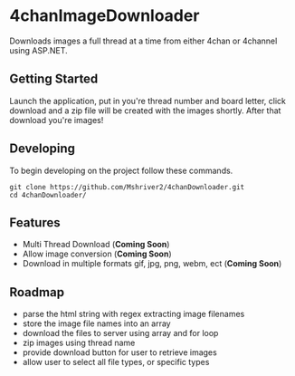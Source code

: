 # 4chanImageDownloader
Downloads images a full thread at a time from either 4chan or 4channel using ASP.NET.

## Getting Started
Launch the application, put in you're thread number and board letter, click download and a zip file will be created with the images shortly. After that download you're images!

## Developing

To begin developing on the project follow these commands.

```shell
git clone https://github.com/Mshriver2/4chanDownloader.git
cd 4chanDownloader/
```

## Features
* Multi Thread Download (**Coming Soon**)
* Allow image conversion (**Coming Soon**)
* Download in multiple formats gif, jpg, png, webm, ect (**Coming Soon**)

## Roadmap
* parse the html string with regex extracting image filenames
* store the image file names into an array
* download the files to server using array and for loop
* zip images using thread name
* provide download button for user to retrieve images
* allow user to select all file types, or specific types
